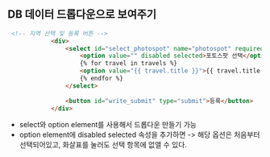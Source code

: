 ## DB 데이터 드롭다운으로 보여주기
```html
 <!-- 지역 선택 및 등록 버튼 -->
            <div>
                <select id="select_photospot" name="photospot" required>
                    <option value="" disabled selected>포토스팟 선택</option>
                    {% for travel in travels %}
                    <option value="{{ travel.title }}">{{ travel.title }}</option>
                    {% endfor %}
                </select>
            
                <button id="write_submit" type="submit">등록</button>
            </div>
```

- select와 option element를 사용해서 드롭다운 만들기 가능
- option element에 disabled selected 속성을 추가하면 -> 해당 옵션은 처음부터 선택되어있고, 화살표를 눌러도 선택 항목에 없앨 수 있다.
